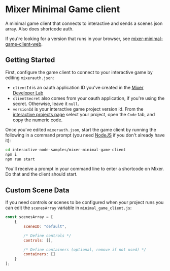 # Mixer Minimal Game client
A minimal game client that connects to interactive and sends a scenes json array. Also does shortcode auth.

If you're looking for a version that runs in your browser, see [mixer-minimal-game-client-web](../mixer-minimal-game-client-web).

## Getting Started
First, configure the game client to connect to your interactive game by editing `mixerauth.json`:
 - `clientId` is an oauth application ID you've created in the [Mixer Developer Lab](https://mixer.com/lab/oauth)
 - `clientSecret` also comes from your oauth application, if you're using the secret. Otherwise, leave it `null`.
 - `versionId` is your interactive game project version id. From the [interactive projects page](https://mixer.com/lab/interactive) select your project, open the `Code` tab, and copy the numeric code.

Once you've edited `mixerauth.json`, start the game client by running the following in a command prompt (you need [NodeJS](https://nodejs.org/en/download/) if you don't already have it):
```bash
cd interactive-node-samples/mixer-minimal-game-client
npm i
npm run start
```

You'll receive a prompt in your command line to enter a shortcode on Mixer. Do that and the client should start.

## Custom Scene Data
If you need controls or scenes to be configured when your project runs you can edit the `scenesArray` variable in `minimal_game_client.js`:
```javascript
const scenesArray = [
    {
        sceneID: "default",

        /* Define controls */
        controls: [],

        /* Define containers (optional, remove if not used) */
        containers: []
    }
];
```
